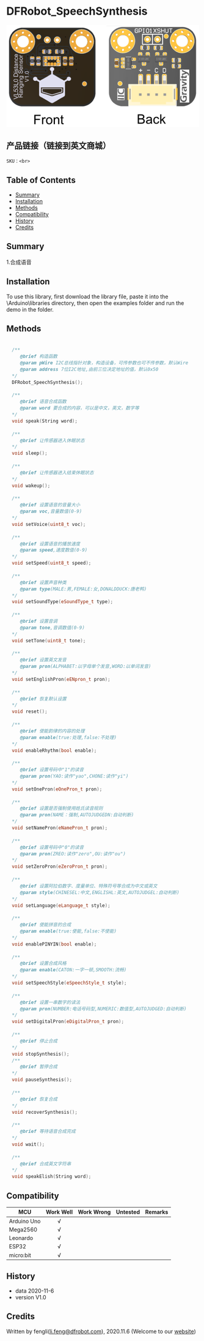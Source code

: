 # DFRobot_SpeechSynthesis
  
![正反面svg效果图](https://github.com/ouki-wang/DFRobot_Sensor/raw/master/resources/images/SEN0245svg1.png)

## 产品链接（链接到英文商城）
    SKU：<br>
   
## Table of Contents

* [Summary](#summary)
* [Installation](#installation)
* [Methods](#methods)
* [Compatibility](#compatibility)
* [History](#history)
* [Credits](#credits)

## Summary

   1.合成语音<br>


## Installation

To use this library, first download the library file, paste it into the \Arduino\libraries directory, then open the examples folder and run the demo in the folder.

## Methods

```C++
    
  /**
     @brief 构造函数
     @param pWire I2C总线指针对象，构造设备，可传参数也可不传参数，默认Wire
     @param address 7位I2C地址,由前三位决定地址的值，默认0x50
  */
  DFRobot_SpeechSynthesis();
  
  /**
     @brief 语音合成函数
     @param word 要合成的内容，可以是中文，英文，数字等
  */
  void speak(String word);
  
  /**
     @brief 让传感器进入休眠状态
  */
  void sleep();
  
  /**
     @brief 让传感器进入结束休眠状态
  */
  void wakeup();
  
  /**
     @brief 设置语音的音量大小
     @param voc,音量数值(0-9)
  */
  void setVoice(uint8_t voc);
  
  /**
     @brief 设置语音的播放速度
     @param speed,速度数值(0-9)
  */
  void setSpeed(uint8_t speed);

  /**
     @brief 设置声音种类
     @param type(MALE:男,FEMALE:女,DONALDDUCK:唐老鸭)
  */
  void setSoundType(eSoundType_t type);

  /**
     @brief 设置音调
     @param tone,音调数值(0-9)
  */
  void setTone(uint8_t tone);

  /**
     @brief 设置英文发音
     @param pron(ALPHABET:以字母单个发音,WORD:以单词发音)
  */
  void setEnglishPron(eENpron_t pron);
  
  /**
     @brief 恢复默认设置
  */
  void reset();
  
  /**
     @brief 使能韵律的内容的处理
     @param enable(true:处理,false:不处理)
  */
  void enableRhythm(bool enable);
  
  /**
     @brief 设置号码中"1"的读音
     @param pron(YAO:读作"yao",CHONE:读作"yi")
  */
  void setOnePron(eOnePron_t pron);
  
  /**
     @brief 设置是否强制使用姓氏读音规则
     @param pron(NAME：强制,AUTOJUDGEDN:自动判断)
  */
  void setNamePron(eNamePron_t pron);
  
  /**
     @brief 设置号码中"0"的读音
     @param pron(ZREO:读作"zero",OU:读作"ou")
  */
  void setZeroPron(eZeroPron_t pron);
  
  /**
     @brief 设置阿拉伯数字、度量单位、特殊符号等合成为中文或英文
     @param style(CHINESEL:中文,ENGLISHL:英文,AUTOJUDGEL:自动判断)
  */
  void setLanguage(eLanguage_t style);
  
  /**
     @brief 使能拼音的合成
     @param enable(true:使能,false:不使能)
  */
  void enablePINYIN(bool enable);
  
  /**
     @brief 设置合成风格
     @param enable(CATON:一字一顿,SMOOTH:流畅)
  */
  void setSpeechStyle(eSpeechStyle_t style);
  
  /**
     @brief 设置一串数字的读法
     @param pron(NUMBER:电话号码型,NUMERIC:数值型,AUTOJUDGED:自动判断)
  */
  void setDigitalPron(eDigitalPron_t pron);
  
  /**
     @brief 停止合成
  */
  void stopSynthesis();
  /**
     @brief 暂停合成
  */
  void pauseSynthesis();

  /**
     @brief 恢复合成
  */
  void recoverSynthesis();
  
  /**
     @brief 等待语音合成完成
  */
  void wait();
  
  /**
     @brief 合成英文字符串
  */
  void speakElish(String word);
```

## Compatibility

MCU                | Work Well    | Work Wrong   | Untested    | Remarks
------------------ | :----------: | :----------: | :---------: | -----
Arduino Uno        |      √       |              |             | 
Mega2560        |      √       |              |             | 
Leonardo        |      √       |              |             | 
ESP32        |      √       |              |             | 
micro:bit        |      √       |              |             | 


## History

- data 2020-11-6
- version V1.0


## Credits

Written by fengli(li.feng@dfrobot.com), 2020.11.6 (Welcome to our [website](https://www.dfrobot.com/))






